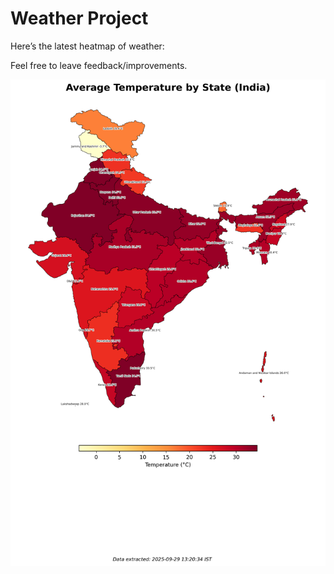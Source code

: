 # Weather Project

Here’s the latest heatmap of weather:

Feel free to leave feedback/improvements.

![India Heatmap](docs/assets/india_heatmap.png?v=DA3A4C)
